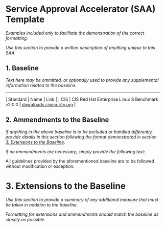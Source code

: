# Service Approval Accelerator (SAA) Template

_Examples included only to facilitate the demonstration of the correct formatting._

_Use this section to provide a written description of anything unique to this SAA._

## 1. Baseline

_Text here may be ommitted, or optionally used to provide any supplemental information related to the baseline._

--------------------------
| Standard | Name                                            | Link                                                                               |
| CIS      | CIS Red Hat Enterprise Linux 8 Benchmark v2.0.0 | [downloads.cisecurity.org](https://learn.cisecurity.org/l/799323/2022-02-23/qtx1r) |

## 2. Ammendments to the Baseline

_If anything in the above baseline is to be excluded or handled differently, provide details in this section_
_following the format demonstrated in section [3. Extensions to the Baseline](#3-extensions-to-the-baseline)._

_If no ammendments are necessary, simply provide the following text:_

All guidelines provided by the aforementioned baseline are to be followed without modification or exception.

# 3. Extensions to the Baseline

_Use this section to provide a summary of any additional measure that must be taken in addition to the baseline._

_Formatting for extensions and ammendments should match the baseline as closely as possible._

